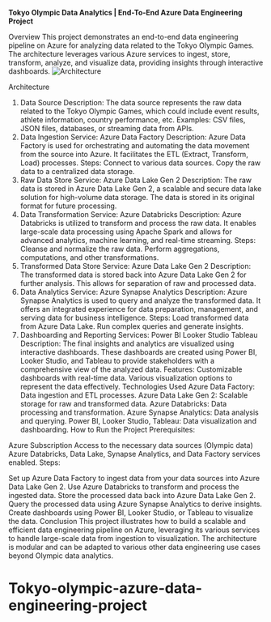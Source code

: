 **Tokyo Olympic Data Analytics | End-To-End Azure Data Engineering Project**


Overview
This project demonstrates an end-to-end data engineering pipeline on Azure for analyzing data related to the Tokyo Olympic Games. The architecture leverages various Azure services to ingest, store, transform, analyze, and visualize data, providing insights through interactive dashboards.
![Architecture](https://github.com/user-attachments/assets/e8f9ad7a-02ae-4953-bfa5-284811f038b6)

Architecture
1. Data Source
Description: The data source represents the raw data related to the Tokyo Olympic Games, which could include event results, athlete information, country performance, etc.
Examples: CSV files, JSON files, databases, or streaming data from APIs.
2. Data Ingestion
Service: Azure Data Factory
Description: Azure Data Factory is used for orchestrating and automating the data movement from the source into Azure. It facilitates the ETL (Extract, Transform, Load) processes.
Steps:
Connect to various data sources.
Copy the raw data to a centralized data storage.
3. Raw Data Store
Service: Azure Data Lake Gen 2
Description: The raw data is stored in Azure Data Lake Gen 2, a scalable and secure data lake solution for high-volume data storage. The data is stored in its original format for future processing.
4. Data Transformation
Service: Azure Databricks
Description: Azure Databricks is utilized to transform and process the raw data. It enables large-scale data processing using Apache Spark and allows for advanced analytics, machine learning, and real-time streaming.
Steps:
Cleanse and normalize the raw data.
Perform aggregations, computations, and other transformations.
5. Transformed Data Store
Service: Azure Data Lake Gen 2
Description: The transformed data is stored back into Azure Data Lake Gen 2 for further analysis. This allows for separation of raw and processed data.
6. Data Analytics
Service: Azure Synapse Analytics
Description: Azure Synapse Analytics is used to query and analyze the transformed data. It offers an integrated experience for data preparation, management, and serving data for business intelligence.
Steps:
Load transformed data from Azure Data Lake.
Run complex queries and generate insights.
7. Dashboarding and Reporting
Services:
Power BI
Looker Studio
Tableau
Description: The final insights and analytics are visualized using interactive dashboards. These dashboards are created using Power BI, Looker Studio, and Tableau to provide stakeholders with a comprehensive view of the analyzed data.
Features:
Customizable dashboards with real-time data.
Various visualization options to represent the data effectively.
Technologies Used
Azure Data Factory: Data ingestion and ETL processes.
Azure Data Lake Gen 2: Scalable storage for raw and transformed data.
Azure Databricks: Data processing and transformation.
Azure Synapse Analytics: Data analysis and querying.
Power BI, Looker Studio, Tableau: Data visualization and dashboarding.
How to Run the Project
Prerequisites:

Azure Subscription
Access to the necessary data sources (Olympic data)
Azure Databricks, Data Lake, Synapse Analytics, and Data Factory services enabled.
Steps:

Set up Azure Data Factory to ingest data from your data sources into Azure Data Lake Gen 2.
Use Azure Databricks to transform and process the ingested data.
Store the processed data back into Azure Data Lake Gen 2.
Query the processed data using Azure Synapse Analytics to derive insights.
Create dashboards using Power BI, Looker Studio, or Tableau to visualize the data.
Conclusion
This project illustrates how to build a scalable and efficient data engineering pipeline on Azure, leveraging its various services to handle large-scale data from ingestion to visualization. The architecture is modular and can be adapted to various other data engineering use cases beyond Olympic data analytics.

# Tokyo-olympic-azure-data-engineering-project
